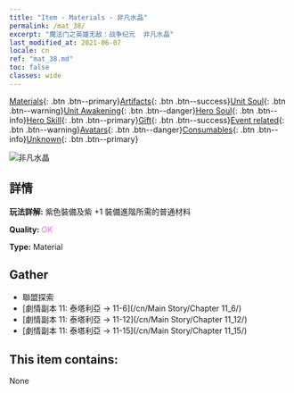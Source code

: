 ```yaml
---
title: "Item - Materials - 非凡水晶"
permalink: /mat_38/
excerpt: "魔法门之英雄无敌：战争纪元  非凡水晶"
last_modified_at: 2021-06-07
locale: cn
ref: "mat_38.md"
toc: false
classes: wide
---
```

 [Materials](/ItemsCN/){: .btn .btn--primary}[Artifacts](/ItemsCN/Artifacts/){: .btn .btn--success}[Unit Soul](/ItemsCN/UnitSoul/){: .btn .btn--warning}[Unit Awakening](/ItemsCN/UnitAwakening/){: .btn .btn--danger}[Hero Soul](/ItemsCN/HeroSoul/){: .btn .btn--info}[Hero Skill](/ItemsCN/HeroSkill/){: .btn .btn--primary}[Gift](/ItemsCN/Gift/){: .btn .btn--success}[Event related](/ItemsCN/Events/){: .btn .btn--warning}[Avatars](/ItemsCN/Avatars/){: .btn .btn--danger}[Consumables](/ItemsCN/Consumables/){: .btn .btn--info}[Unknown](/ItemsCN/Unknown/){: .btn .btn--primary}

 ![非凡水晶](/images/t/i_cailiao_shuijing2.png)

## 詳情
 **玩法詳解:** 紫色裝備及紫 +1 裝備進階所需的普通材料

 **Quality:** <span style="color: #DA70D6">OK</span>

 **Type:** Material

## Gather

*    聯盟探索 
*    [劇情副本 11: 泰塔利亞 -> 11-6](/cn/Main Story/Chapter 11_6/) 
*    [劇情副本 11: 泰塔利亞 -> 11-12](/cn/Main Story/Chapter 11_12/) 
*    [劇情副本 11: 泰塔利亞 -> 11-15](/cn/Main Story/Chapter 11_15/) 

## This item contains:

  None

